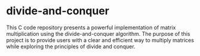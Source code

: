 # divide-and-conquer
This C code repository presents a powerful implementation of matrix multiplication using the divide-and-conquer algorithm. The purpose of this project is to provide users with a clear and efficient way to multiply matrices while exploring the principles of divide and conquer.
